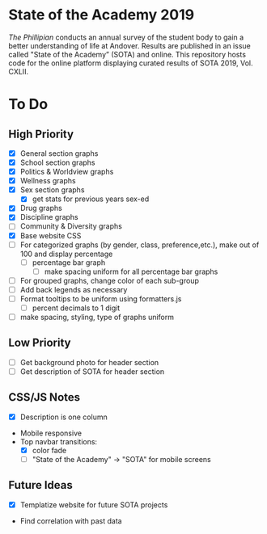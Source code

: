 # State of the Academy 2019

*The Phillipian* conducts an annual survey of the student body to gain a better understanding of life at Andover. Results are published in an issue called "State of the Academy” (SOTA) and online. This repository hosts code for the online platform displaying curated results of SOTA 2019, Vol. CXLII.

# To Do

## High Priority
- [x] General section graphs
- [x] School section graphs
- [x] Politics & Worldview graphs
- [x] Wellness graphs
- [x] Sex section graphs
  - [x] get stats for previous years sex-ed
- [x] Drug graphs
- [x] Discipline graphs
- [ ] Community & Diversity graphs
- [x] Base website CSS
- [ ] For categorized graphs (by gender, class, preference,etc.), make out of 100 and display percentage
  - [ ] percentage bar graph
    - [ ] make spacing uniform for all percentage bar graphs
- [ ] For grouped graphs, change color of each sub-group
- [ ] Add back legends as necessary
- [ ] Format tooltips to be uniform using formatters.js
  - [ ] percent decimals to 1 digit
- [ ] make spacing, styling, type of graphs uniform

## Low Priority
- [ ] Get background photo for header section
- [ ] Get description of SOTA for header section

## CSS/JS Notes
- [x] Description is one column
- Mobile responsive
- Top navbar transitions: 
  - [x] color fade
  - [ ] "State of the Academy" &rarr; "SOTA" for mobile screens

## Future Ideas
- [x] Templatize website for future SOTA projects
- Find correlation with past data
